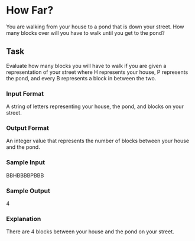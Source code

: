 <h1>How Far?</h1>
You are walking from your house to a pond that is down your street. How many blocks over will you have to walk until you get to the pond?

<h2>Task</h2>
Evaluate how many blocks you will have to walk if you are given a representation of your street where H represents your house, P represents the pond, and every B represents a block in between the two.
<h3>Input Format</h3>
A string of letters representing your house, the pond, and blocks on your street.
<h3>Output Format</h3>
An integer value that represents the number of blocks between your house and the pond.
<h3>Sample Input</h3>
BBHBBBBPBBB
<h3>Sample Output</h3>
4
<h3>Explanation</h3>
There are 4 blocks between your house and the pond on your street.
